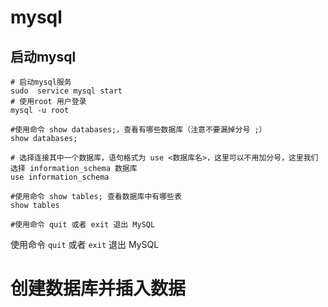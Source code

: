 # mysql



## 启动mysql



```
# 启动mysql服务
sudo  service mysql start
# 使用root 用户登录 
mysql -u root

#使用命令 show databases;，查看有哪些数据库（注意不要漏掉分号 ;）
show databases;

# 选择连接其中一个数据库，语句格式为 use <数据库名>，这里可以不用加分号，这里我们选择 information_schema 数据库
use information_schema

#使用命令 show tables; 查看数据库中有哪些表
show tables

#使用命令 quit 或者 exit 退出 MySQL

```

使用命令 `quit` 或者 `exit` 退出 MySQL



# 创建数据库并插入数据



